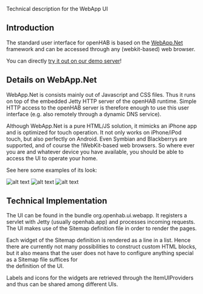 Technical description for the WebApp UI

## Introduction

The standard user interface for openHAB is based on the [WebApp.Net](http://webapp-net.com/) framework and can be accessed through any (webkit-based) web browser. 

You can directly [try it out on our demo server](http://demo.openhab.org:8080/openhab.app?sitemap=demo)!

## Details on WebApp.Net

WebApp.Net is consists mainly out of Javascript and CSS files. Thus it runs on top of the embedded Jetty HTTP server of the openHAB runtime. Simple HTTP access to the openHAB server is therefore enough to use this user interface (e.g. also remotely through a dynamic DNS service).

Although WebApp.Net is a pure HTML/JS solution, it mimicks an iPhone app and is optimized for touch operation. It not only works on iPhone/iPod touch, but also perfectly on Android. Even Symbian and Blackberrys are supported, and of course the !WebKit-based web browsers. So where ever you are and whatever device you have available, you should be able to access the UI to operate your home. 

See here some examples of its look:

![alt text](http://wiki.openhab.googlecode.com/hg/images/screenshots/openhab-homescreen.jpg "Homescreen") 
![alt text](http://wiki.openhab.googlecode.com/hg/images/screenshots/openhab-room.jpg "Room") 
![alt text](http://wiki.openhab.googlecode.com/hg/images/screenshots/openhab-widgets.jpg "Widget")

## Technical Implementation

The UI can be found in the bundle org.openhab.ui.webapp. It registers a servlet with Jetty (usually openhab.app) and processes incoming requests. The UI makes use of the Sitemap definition file in order to render the pages.

Each widget of the Sitemap definition is rendered as a line in a list. Hence there are currently not many possibilities to construct custom HTML blocks, but it also means that the user does not have to configure anything special as a Sitemap file suffices for  
the definition of the UI.

Labels and icons for the widgets are retrieved through the ItemUIProviders and thus can be shared among different UIs.